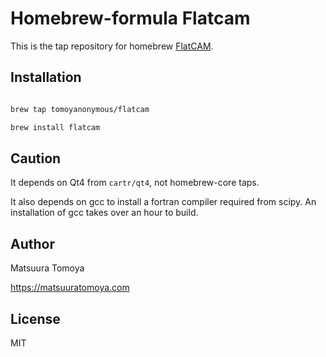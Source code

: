 # Homebrew-formula Flatcam

This is the tap repository for homebrew [FlatCAM](http://flatcam.org/).

## Installation

```sh

brew tap tomoyanonymous/flatcam

brew install flatcam

```

## Caution

It depends on Qt4 from `cartr/qt4`, not homebrew-core taps.

It also depends on gcc to install a fortran compiler required from scipy. An installation of gcc takes over an hour to build.

## Author

Matsuura Tomoya

<https://matsuuratomoya.com>

## License

MIT
